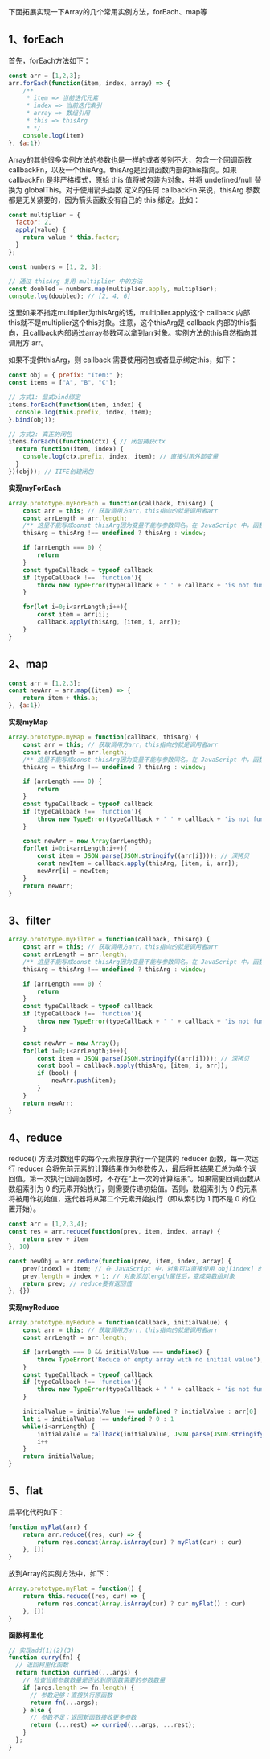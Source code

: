 下面拓展实现一下Array的几个常用实例方法，forEach、map等
## 1、forEach
首先，forEach方法如下：
```js
const arr = [1,2,3];
arr.forEach(function(item, index, array) => {
    /**
     * item => 当前迭代元素
     * index => 当前迭代索引
     * array => 数组引用
     * this => thisArg
     * */
    console.log(item)
}, {a:1})
```
Array的其他很多实例方法的参数也是一样的或者差别不大，包含一个回调函数 callbackFn，以及一个thisArg。thisArg是回调函数内部的this指向。如果 callbackFn 是非严格模式，原始 this 值将被包装为对象，并将 undefined/null 替换为 globalThis。对于使用箭头函数 定义的任何 callbackFn 来说，thisArg 参数都是无关紧要的，因为箭头函数没有自己的 this 绑定。比如：
```js
const multiplier = {
  factor: 2,
  apply(value) {
    return value * this.factor;
  }
};

const numbers = [1, 2, 3];

// 通过 thisArg 复用 multiplier 中的方法
const doubled = numbers.map(multiplier.apply, multiplier);
console.log(doubled); // [2, 4, 6]
```
这里如果不指定multiplier为thisArg的话，multiplier.apply这个 callback 内部this就不是multiplier这个this对象。注意，这个thisArg是 callback 内部的this指向，且callback内部通过array参数可以拿到arr对象。实例方法的this自然指向其调用方 arr。

如果不提供thisArg，则 callback 需要使用闭包或者显示绑定this，如下：
```js
const obj = { prefix: "Item:" };
const items = ["A", "B", "C"];

// 方式1: 显式bind绑定
items.forEach(function(item, index) {
  console.log(this.prefix, index, item);
}.bind(obj));

// 方式2: 真正的闭包
items.forEach((function(ctx) { // 闭包捕获ctx
  return function(item, index) {
    console.log(ctx.prefix, index, item); // 直接引用外部变量
  }
})(obj)); // IIFE创建闭包
```

**实现myForEach**
```js
Array.prototype.myForEach = function(callback, thisArg) {
    const arr = this; // 获取调用方arr，this指向的就是调用者arr
    const arrLength = arr.length;
    /** 这里不能写成const thisArg因为变量不能与参数同名。在 JavaScript 中，函数参数本质上是局部变量，可以直接修改它们的值 */
    thisArg = thisArg !== undefined ? thisArg : window;

    if (arrLength === 0) {
        return
    }
    const typeCallback = typeof callback
    if (typeCallback !== 'function'){
        throw new TypeError(typeCallback + ' ' + callback + 'is not function') 
    }

    for(let i=0;i<arrLength;i++){
        const item = arr[i];
        callback.apply(thisArg, [item, i, arr]);
    }
}
```

## 2、map
```js
const arr = [1,2,3];
const newArr = arr.map((item) => {
    return item + this.a;
}, {a:1})
```

**实现myMap**
```js
Array.prototype.myMap = function(callback, thisArg) {
    const arr = this; // 获取调用方arr，this指向的就是调用者arr
    const arrLength = arr.length;
    /** 这里不能写成const thisArg因为变量不能与参数同名。在 JavaScript 中，函数参数本质上是局部变量，可以直接修改它们的值 */
    thisArg = thisArg !== undefined ? thisArg : window;

    if (arrLength === 0) {
        return
    }
    const typeCallback = typeof callback
    if (typeCallback !== 'function'){
        throw new TypeError(typeCallback + ' ' + callback + 'is not function') 
    }

    const newArr = new Array(arrLength);
    for(let i=0;i<arrLength;i++){
        const item = JSON.parse(JSON.stringify((arr[i]))); // 深拷贝
        const newItem = callback.apply(thisArg, [item, i, arr]);
        newArr[i] = newItem;
    }
    return newArr;
}
```

## 3、filter
```js
Array.prototype.myFilter = function(callback, thisArg) {
    const arr = this; // 获取调用方arr，this指向的就是调用者arr
    const arrLength = arr.length;
    /** 这里不能写成const thisArg因为变量不能与参数同名。在 JavaScript 中，函数参数本质上是局部变量，可以直接修改它们的值 */
    thisArg = thisArg !== undefined ? thisArg : window;

    if (arrLength === 0) {
        return
    }
    const typeCallback = typeof callback
    if (typeCallback !== 'function'){
        throw new TypeError(typeCallback + ' ' + callback + 'is not function') 
    }

    const newArr = new Array();
    for(let i=0;i<arrLength;i++){
        const item = JSON.parse(JSON.stringify((arr[i]))); // 深拷贝
        const bool = callback.apply(thisArg, [item, i, arr]);
        if (bool) {
            newArr.push(item);
        }
    }
    return newArr;
}
```

## 4、reduce
reduce() 方法对数组中的每个元素按序执行一个提供的 reducer 函数，每一次运行 reducer 会将先前元素的计算结果作为参数传入，最后将其结果汇总为单个返回值。第一次执行回调函数时，不存在“上一次的计算结果”。如果需要回调函数从数组索引为 0 的元素开始执行，则需要传递初始值。否则，数组索引为 0 的元素将被用作初始值，迭代器将从第二个元素开始执行（即从索引为 1 而不是 0 的位置开始）。
```js
const arr = [1,2,3,4];
const res = arr.reduce(function(prev, item, index, array) {
    return prev + item
}, 10)

const newObj = arr.reduce(function(prev, item, index, array) {
    prev[index] = item; // 在 JavaScript 中，对象可以直接使用 obj[index] 的形式访问或新增属性
    prev.length = index + 1; // 对象添加length属性后，变成类数组对象
    return prev; // reduce要有返回值
}, {})
```

**实现myReduce**
```js
Array.prototype.myReduce = function(callback, initialValue) {
    const arr = this; // 获取调用方arr，this指向的就是调用者arr
    const arrLength = arr.length;

    if (arrLength === 0 && initialValue === undefined) {
        throw TypeError('Reduce of empty array with no initial value');
    }
    const typeCallback = typeof callback
    if (typeCallback !== 'function'){
        throw new TypeError(typeCallback + ' ' + callback + 'is not function') 
    }

    initialValue = initialValue !== undefined ? initialValue : arr[0]
    let i = initialValue !== undefined ? 0 : 1
    while(i<arrLength) {
        initialValue = callback(initialValue, JSON.parse(JSON.stringify(arr[i])), i, arr)
        i++
    }
    return initialValue;
}
```

## 5、flat
扁平化代码如下：
```js
function myFlat(arr) {
    return arr.reduce((res, cur) => {
        return res.concat(Array.isArray(cur) ? myFlat(cur) : cur)
    }, [])
} 
```
放到Array的实例方法中，如下：
```js
Array.prototype.myFlat = function() {
    return this.reduce((res, cur) => {
        return res.concat(Array.isArray(cur) ? cur.myFlat() : cur)
    }, [])
} 
```


**函数柯里化**
```js
// 实现add(1)(2)(3)
function curry(fn) {
  // 返回柯里化函数
  return function curried(...args) {
    // 检查当前参数数量是否达到原函数需要的参数数量
    if (args.length >= fn.length) {
      // 参数足够：直接执行原函数
      return fn(...args);
    } else {
      // 参数不足：返回新函数接收更多参数
      return (...rest) => curried(...args, ...rest);
    }
  };
}
```
